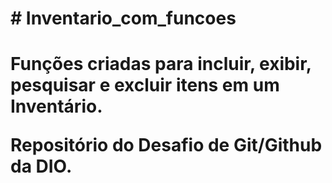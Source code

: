 <h1># Inventario_com_funcoes<h1>

Funções criadas para incluir, exibir, pesquisar e excluir itens em um Inventário.

Repositório do Desafio de Git/Github da DIO.
